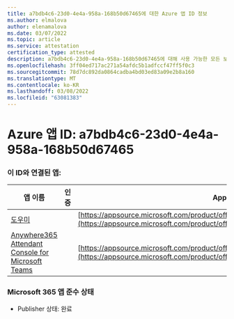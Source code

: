 ```yaml
---
title: a7bdb4c6-23d0-4e4a-958a-168b50d67465에 대한 Azure 앱 ID 정보
ms.author: elmalova
author: elenamalova
ms.date: 03/07/2022
ms.topic: article
ms.service: attestation
certification_type: attested
description: a7bdb4c6-23d0-4e4a-958a-168b50d67465에 대해 사용 가능한 모든 보안 및 규정 준수 정보입니다.
ms.openlocfilehash: 3ff04ed717ac271a54afdc5b1adfccf47ff5f0c3
ms.sourcegitcommit: 78d7dc892da0864cadba4bd03ed83a09e2b8a160
ms.translationtype: MT
ms.contentlocale: ko-KR
ms.lasthandoff: 03/08/2022
ms.locfileid: "63081383"
---
```

# <a name="azure-app-id-a7bdb4c6-23d0-4e4a-958a-168b50d67465"></a>Azure 앱 ID: a7bdb4c6-23d0-4e4a-958a-168b50d67465


### <a name="apps-associated-with-this-id"></a>이 ID와 연결된 앱:
| **앱 이름** | **인증** | **AppSource의 보기** |
|--------------|---------------|-----------------------|
| [도우미](https://docs.microsoft.com/microsoft-365-app-certification/forward/WA200003780) |  | [https://appsource.microsoft.com/product/office/WA200003780](https://appsource.microsoft.com/product/office/WA200003780) |
| [Anywhere365 Attendant Console for Microsoft Teams](https://docs.microsoft.com/microsoft-365-app-certification/forward/workstreampeople.attendantconsoleformsftteams) |  | [https://appsource.microsoft.com/product/office/workstreampeople.attendantconsoleformsftteams](https://appsource.microsoft.com/product/office/workstreampeople.attendantconsoleformsftteams) |

### <a name="microsoft-365-app-compliance-status"></a>Microsoft 365 앱 준수 상태
- Publisher 상태: 완료
